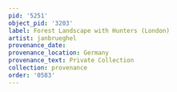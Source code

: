 ```yaml
---
pid: '5251'
object_pid: '3203'
label: Forest Landscape with Hunters (London)
artist: janbrueghel
provenance_date:
provenance_location: Germany
provenance_text: Private Collection
collection: provenance
order: '0583'
---
```

